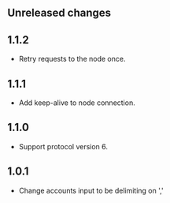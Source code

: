 ## Unreleased changes

## 1.1.2

- Retry requests to the node once.

## 1.1.1

- Add keep-alive to node connection.

## 1.1.0

- Support protocol version 6.

## 1.0.1

- Change accounts input to be delimiting on ','
